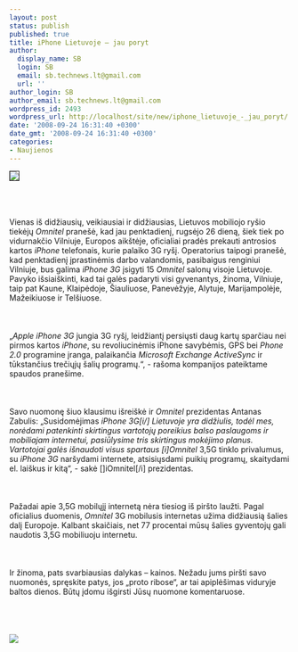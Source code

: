 ```yaml
---
layout: post
status: publish
published: true
title: iPhone Lietuvoje – jau poryt
author:
  display_name: SB
  login: SB
  email: sb.technews.lt@gmail.com
  url: ''
author_login: SB
author_email: sb.technews.lt@gmail.com
wordpress_id: 2493
wordpress_url: http://localhost/site/new/iphone_lietuvoje_-_jau_poryt/
date: '2008-09-24 16:31:40 +0300'
date_gmt: '2008-09-24 16:31:40 +0300'
categories:
- Naujienos
---
```

<div class="imgright"><img src="http://tbn0.google.com/images?q=tbn:DvgFHsB5TXeH6M:http://www.macsimumnews.com/images/uploads/iphone_box.jpg" border="1"></div>
<p><br><br />
<br>Vienas iš didžiausių, veikiausiai ir didžiausias, Lietuvos mobiliojo ryšio tiekėjų <i>Omnitel</i> pranešė, kad jau penktadienį, rugsėjo 26 dieną, šiek tiek po vidurnakčio Vilniuje, Europos aikštėje, oficialiai pradės prekauti antrosios kartos <i>iPhone</i> telefonais, kurie palaiko 3G ryšį. Operatorius taipogi pranešė, kad penktadienį įprastinėmis darbo valandomis, pasibaigus renginiui Vilniuje, bus galima <i>iPhone 3G</i> įsigyti 15 <i>Omnitel</i> salonų visoje Lietuvoje. Pavyko išsiaiškinti, kad tai galės padaryti visi gyvenantys, žinoma, Vilniuje, taip pat Kaune, Klaipėdoje, Šiauliuose, Panevėžyje, Alytuje, Marijampolėje, Mažeikiuose ir Telšiuose.<br />
<br><br />
<br>„<i>Apple iPhone 3G</i> jungia 3G ryšį, leidžiantį persiųsti daug kartų sparčiau nei pirmos kartos <i>iPhone</i>, su revoliucinėmis iPhone savybėmis, GPS bei <i>Phone 2.0</i> programine įranga, palaikančia <i>Microsoft Exchange ActiveSync</i> ir tūkstančius trečiųjų šalių programų.“, - rašoma kompanijos pateiktame spaudos pranešime.<br />
<br><br />
<br>Savo nuomonę šiuo klausimu išreiškė ir <i>Omnitel</i> prezidentas Antanas Zabulis: „Susidomėjimas <i>iPhone 3G[i/] Lietuvoje yra didžiulis, todėl mes, norėdami patenkinti skirtingus vartotojų poreikius balso paslaugoms ir mobiliajam internetui, pasiūlysime tris skirtingus mokėjimo planus. Vartotojai galės išnaudoti visus spartaus [i]Omnitel</i> 3,5G tinklo privalumus, su <i>iPhone 3G</i> naršydami internete, atsisiųsdami puikių programų, skaitydami el. laiškus ir kitą“, - sakė []iOmnitel[/i] prezidentas.<br />
<br><br />
<br>Pažadai apie 3,5G mobilųjį internetą nėra tiesiog iš piršto laužti. Pagal oficialius duomenis, <i>Omnitel</i> 3G mobilusis internetas užima didžiausią šalies dalį Europoje. Kalbant skaičiais, net 77 procentai mūsų šalies gyventojų gali naudotis 3,5G mobiliuoju internetu.<br />
<br><br />
<br>Ir žinoma, pats svarbiausias dalykas – kainos. Nežadu jums piršti savo nuomonės, spręskite patys, jos „proto ribose“, ar tai apiplėšimas viduryje baltos dienos. Būtų įdomu išgirsti Jūsų nuomone komentaruose.<br />
<br><br />
<br><br><img src="http://www.technews.lt/upl/Failai/Omintel%20iPhone.jpg"><br><br />
<br><br />
<br><br />
<br></p>
